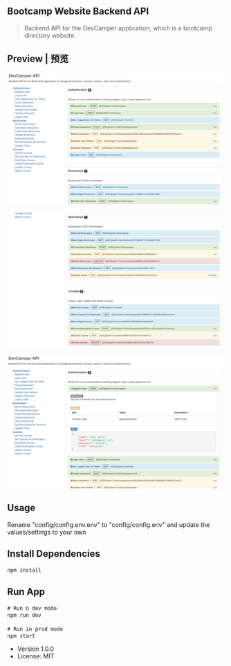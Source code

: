 ## Bootcamp Website Backend API

> Backend API for the DevCamper application, which is a bootcamp directory website.

## Preview | 预览

![image-20191024232242863](./img/bootcamp.jpg)

![image-20191024232242863](./img/bootcamp1.jpg)

![image-20191024232242863](./img/bootcamp2.jpg)

## Usage

Rename "config/config.env.env" to "config/config.env" and update the values/settings to your own

## Install Dependencies

```
npm install
```

## Run App

```
# Run n dev mode
npm run dev

# Run in prod mode
npm start
```

- Version 1.0.0
- License: MIT
